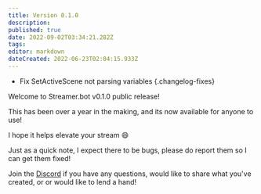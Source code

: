 ```yaml
---
title: Version 0.1.0
description: 
published: true
date: 2022-09-02T03:34:21.282Z
tags: 
editor: markdown
dateCreated: 2022-06-23T02:04:15.933Z
---
```


* Fix SetActiveScene not parsing variables
{.changelog-fixes}

Welcome to Streamer.bot v0.1.0 public release!

This has been over a year in the making, and its now available for anyone to use!

I hope it helps elevate your stream 😄 

Just as a quick note, I expect there to be bugs, please do report them so I can get them fixed!

Join the [Discord](https://discord.gg/zuXpPpgD5K) if you have any questions, would like to share what you've created, or or would like to lend a hand!